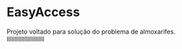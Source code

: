 # EasyAccess
Projeto voltado para solução do problema de almoxarifes.
<br> lllllllllllllllllllllllll
